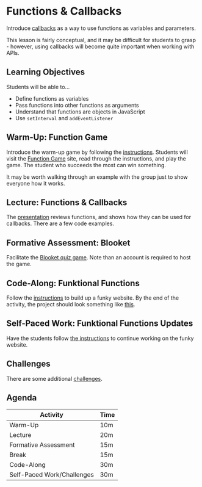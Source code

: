 # Functions & Callbacks
Introduce [callbacks](https://www.w3schools.com/js/js_callback.asp) as a way to use functions as variables and parameters.

This lesson is fairly conceptual, and it may be difficult for students to grasp - however, using callbacks will become quite important when working with APIs.

## Learning Objectives
Students will be able to...

- Define functions as variables
- Pass functions into other functions as arguments
- Understand that functions are objects in JavaScript
- Use `setInterval` and `addEventListener`

## Warm-Up: Function Game
Introduce the warm-up game by following the [instructions](WarmUp.md). Students will visit the [Function Game](https://embed.mangahigh.com/bubblefunction?locale=en-us&guestMode=false) site, read through the instructions, and play the game. The student who succeeds the most can win something.

It may be worth walking through an example with the group just to show everyone how it works.

## Lecture: Functions & Callbacks
The [presentation](FunctionsAndCallbacks.pptx) reviews functions, and shows how they can be used for callbacks. There are a few code examples.

## Formative Assessment: Blooket
Facilitate the [Blooket quiz game](https://dashboard.blooket.com/set/63d16a6402b104792091fdf5). Note than an account is required to host the game.

## Code-Along: Funktional Functions
Follow the [instructions](FunktionalCodeAlong.md) to build up a funky website. By the end of the activity, the project should look something like [this](https://hytop.onrender.com/e/funktional-code-along-complete).

## Self-Paced Work: Funktional Functions Updates
Have the students follow [the instructions](SelfPacedWork.md) to continue working on the funky website.

## Challenges
There are some additional [challenges](Challenges.md).
 
## Agenda

| Activity | Time |
|-|-|
| Warm-Up | 10m |
| Lecture | 20m |
| Formative Assessment | 15m |
| Break | 15m |
| Code-Along | 30m |
| Self-Paced Work/Challenges | 30m |
